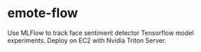 # emote-flow
Use MLFlow to track face sentiment detector Tensorflow model experiments. Deploy on EC2 with Nvidia Triton Server.
